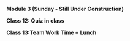 **Module 3 (Sunday - Still Under Construction)**  

**Class 12: Quiz in class**  

**Class 13:Team Work Time + Lunch**  
